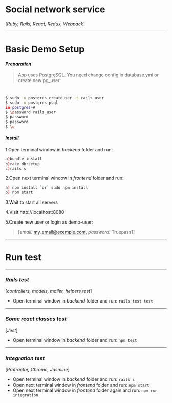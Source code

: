 # Social network service
[*Ruby, Rails, React, Redux, Webpack*]
***
# Basic Demo Setup

#### *Preparation*
> App uses PostgreSQL. You need change config in database.yml or create new pg_user:
#
```sh
$ sudo -u postgres createuser -s rails_user
$ sudo -u postgres psql
in postgres=#
$ \password rails_user
$ password
$ password
$ \q
```

#### *Install*
1.Open terminal window in *backend* folder and run:

```sh
a)bundle install
b)rake db:setup
c)rails s
```
2.Open next terminal window in *frontend* folder and run:

```sh
a) npm install `or` sudo npm install
b) npm start
```
3.Wait to start all servers

4.Visit http://localhost:8080

5.Create new user or login as demo-user:
> [*email:* my_email@exemple.com, *password:* Truepass1]


***
#
# Run test

***

### *Rails test*

[*controllers, models, mailer, helpers test*]

* Open terminal window in *backend* folder and run: `rails test test`

***

### *Some react classes test*

[*Jest*]

* Open terminal window in *backend* folder and run: `npm test`

***

### *Integration test*

[*Protractor, Chrome, Jasmine*]

* Open terminal window in *backend* folder and run: `rails s`
* Open next terminal window in *frontend* folder and run: `npm start`
* Open next terminal window in *frontend* folder again and run: `npm run integration`
